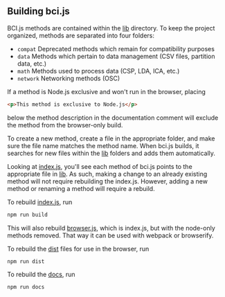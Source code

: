 ## Building bci.js

BCI.js methods are contained within the [lib](lib) directory. To keep the project organized, methods are separated into four folders:
 - `compat` Deprecated methods which remain for compatibility purposes
 - `data` Methods which pertain to data management (CSV files, partition data, etc.)
 - `math` Methods used to process data (CSP, LDA, ICA, etc.)
 - `network` Networking methods (OSC)

If a method is Node.js exclusive and won't run in the browser, placing

```html
<p>This method is exclusive to Node.js</p>
```

below the method description in the documentation comment will exclude the method from the browser-only build.

To create a new method, create a file in the appropriate folder, and make sure the file name matches the method name. When bci.js builds, it searches for new files within the [lib](lib) folders and adds them automatically.

Looking at [index.js](index.js), you'll see each method of bci.js points to the appropriate file in [lib](lib). As such, making a change to an already existing method will not require rebuilding the index.js. However, adding a new method or renaming a method will require a rebuild.

To rebuild [index.js](index.js), run

```bash
npm run build
```

This will also rebuild [browser.js](browser.js), which is index.js, but with the node-only methods removed. That way it can be used with webpack or browserify.

To rebuild the [dist](dist) files for use in the browser, run

```bash
npm run dist
```

To rebuild the [docs](docs), run

```bash
npm run docs
```

